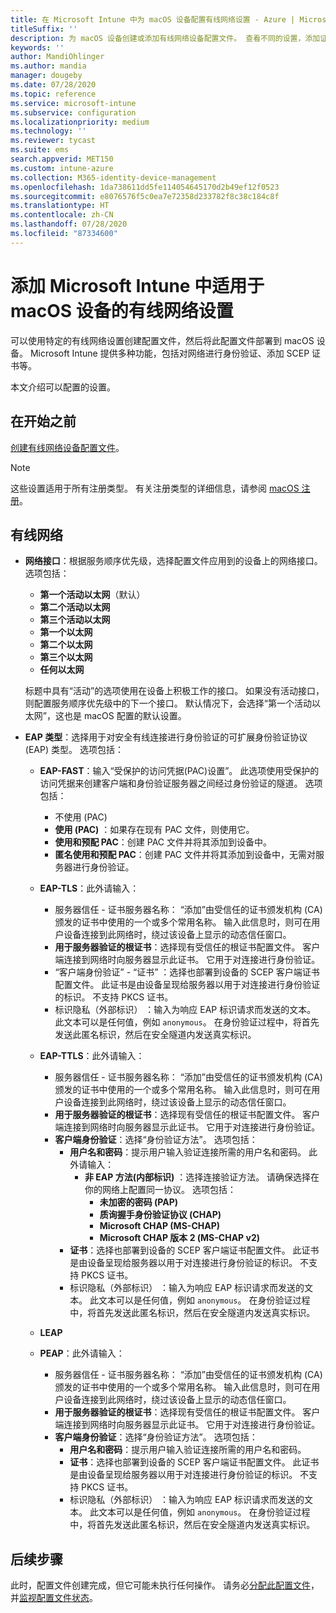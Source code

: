 ```yaml
---
title: 在 Microsoft Intune 中为 macOS 设备配置有线网络设置 - Azure | Microsoft Docs
titleSuffix: ''
description: 为 macOS 设备创建或添加有线网络设备配置文件。 查看不同的设置，添加证书，选择 EAP 类型以及在 Microsoft Intune 中选择身份验证方法。
keywords: ''
author: MandiOhlinger
ms.author: mandia
manager: dougeby
ms.date: 07/28/2020
ms.topic: reference
ms.service: microsoft-intune
ms.subservice: configuration
ms.localizationpriority: medium
ms.technology: ''
ms.reviewer: tycast
ms.suite: ems
search.appverid: MET150
ms.custom: intune-azure
ms.collection: M365-identity-device-management
ms.openlocfilehash: 1da738611dd5fe114054645170d2b49ef12f0523
ms.sourcegitcommit: e8076576f5c0ea7e72358d233782f8c38c184c8f
ms.translationtype: HT
ms.contentlocale: zh-CN
ms.lasthandoff: 07/28/2020
ms.locfileid: "87334600"
---
```

# <a name="add-wired-network-settings-for-macos-devices-in-microsoft-intune"></a>添加 Microsoft Intune 中适用于 macOS 设备的有线网络设置

可以使用特定的有线网络设置创建配置文件，然后将此配置文件部署到 macOS 设备。 Microsoft Intune 提供多种功能，包括对网络进行身份验证、添加 SCEP 证书等。

本文介绍可以配置的设置。

## <a name="before-you-begin"></a>在开始之前

[创建有线网络设备配置文件](wired-networks-configure.md)。

> [!NOTE]
> 这些设置适用于所有注册类型。 有关注册类型的详细信息，请参阅 [macOS 注册](../enrollment/macos-enroll.md)。

## <a name="wired-network"></a>有线网络

- **网络接口**：根据服务顺序优先级，选择配置文件应用到的设备上的网络接口。 选项包括：
  
  - **第一个活动以太网**（默认）
  - **第二个活动以太网**
  - **第三个活动以太网**
  - **第一个以太网**
  - **第二个以太网**
  - **第三个以太网**
  - **任何以太网**

  标题中具有“活动”的选项使用在设备上积极工作的接口。 如果没有活动接口，则配置服务顺序优先级中的下一个接口。 默认情况下，会选择“第一个活动以太网”，这也是 macOS 配置的默认设置。

- **EAP 类型**：选择用于对安全有线连接进行身份验证的可扩展身份验证协议 (EAP) 类型。 选项包括：

  - **EAP-FAST**：输入“受保护的访问凭据(PAC)设置”。 此选项使用受保护的访问凭据来创建客户端和身份验证服务器之间经过身份验证的隧道。 选项包括：
    - 不使用 (PAC)
    - **使用 (PAC)** ：如果存在现有 PAC 文件，则使用它。
    - **使用和预配 PAC**：创建 PAC 文件并将其添加到设备中。
    - **匿名使用和预配 PAC**：创建 PAC 文件并将其添加到设备中，无需对服务器进行身份验证。

  - **EAP-TLS**：此外请输入：

    - 服务器信任 - 证书服务器名称： “添加”由受信任的证书颁发机构 (CA) 颁发的证书中使用的一个或多个常用名称。 输入此信息时，则可在用户设备连接到此网络时，绕过该设备上显示的动态信任窗口。
    - **用于服务器验证的根证书**：选择现有受信任的根证书配置文件。 客户端连接到网络时向服务器显示此证书。 它用于对连接进行身份验证。
    - “客户端身份验证” - “证书” ：选择也部署到设备的 SCEP 客户端证书配置文件。 此证书是由设备呈现给服务器以用于对连接进行身份验证的标识。 不支持 PKCS 证书。
    - 标识隐私（外部标识）  ：输入为响应 EAP 标识请求而发送的文本。 此文本可以是任何值，例如 `anonymous`。 在身份验证过程中，将首先发送此匿名标识，然后在安全隧道内发送真实标识。

  - **EAP-TTLS**：此外请输入：

    - 服务器信任 - 证书服务器名称： “添加”由受信任的证书颁发机构 (CA) 颁发的证书中使用的一个或多个常用名称。 输入此信息时，则可在用户设备连接到此网络时，绕过该设备上显示的动态信任窗口。
    - **用于服务器验证的根证书**：选择现有受信任的根证书配置文件。 客户端连接到网络时向服务器显示此证书。 它用于对连接进行身份验证。
    - **客户端身份验证**：选择“身份验证方法”。 选项包括：
      - **用户名和密码**：提示用户输入验证连接所需的用户名和密码。 此外请输入：
        - **非 EAP 方法(内部标识)** ：选择连接验证方法。 请确保选择在你的网络上配置同一协议。 选项包括：
          - **未加密的密码 (PAP)**
          - **质询握手身份验证协议 (CHAP)**
          - **Microsoft CHAP (MS-CHAP)**
          - **Microsoft CHAP 版本 2 (MS-CHAP v2)**
      - **证书**：选择也部署到设备的 SCEP 客户端证书配置文件。 此证书是由设备呈现给服务器以用于对连接进行身份验证的标识。 不支持 PKCS 证书。
      - 标识隐私（外部标识）  ：输入为响应 EAP 标识请求而发送的文本。 此文本可以是任何值，例如 `anonymous`。 在身份验证过程中，将首先发送此匿名标识，然后在安全隧道内发送真实标识。

  - **LEAP**

  - **PEAP**：此外请输入：

    - 服务器信任 - 证书服务器名称： “添加”由受信任的证书颁发机构 (CA) 颁发的证书中使用的一个或多个常用名称。 输入此信息时，则可在用户设备连接到此网络时，绕过该设备上显示的动态信任窗口。
    - **用于服务器验证的根证书**：选择现有受信任的根证书配置文件。 客户端连接到网络时向服务器显示此证书。 它用于对连接进行身份验证。
    - **客户端身份验证**：选择“身份验证方法”。 选项包括：
      - **用户名和密码**：提示用户输入验证连接所需的用户名和密码。
      - **证书**：选择也部署到设备的 SCEP 客户端证书配置文件。 此证书是由设备呈现给服务器以用于对连接进行身份验证的标识。 不支持 PKCS 证书。
      - 标识隐私（外部标识）  ：输入为响应 EAP 标识请求而发送的文本。 此文本可以是任何值，例如 `anonymous`。 在身份验证过程中，将首先发送此匿名标识，然后在安全隧道内发送真实标识。

## <a name="next-steps"></a>后续步骤

此时，配置文件创建完成，但它可能未执行任何操作。 请务必[分配此配置文件](device-profile-assign.md)，并[监视配置文件状态](device-profile-monitor.md)。
